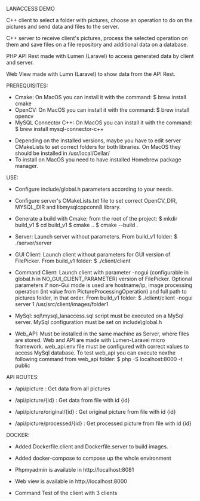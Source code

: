 LANACCESS DEMO

C++ client to select a folder with pictures, choose an operation to do on the pictures and send data and files to the server.

C++ server to receive client's pictures, process the selected operation on them and save files on a file repository and additional data on a database.

PHP API Rest made with Lumen (Laravel) to access generated data by client and server.

Web View made with Lumn (Laravel) to show data from the API Rest.

PREREQUISITES:
   - Cmake: On MacOS you can install it with the command:
         $ brew install cmake
   - OpenCV: On MacOS you can install it with the command: 
         $ brew install opencv
   - MySQL Connector C++: On MacOS you can install it with the command: 
         $ brew install mysql-connector-c++
   * Depending on the installed versions, maybe you have to edit server CMakeLists to set correct folders for both libraries. On MacOS they should be installed in /usr/local/Cellar/
   * To install on MacOS you need to have installed Homebrew package manager.
 
USE:
   - Configure include/global.h parameters according to your needs.

   - Configure server's CMakeLists.txt file to set correct OpenCV_DIR, MYSQL_DIR and libmysqlcppconn8 library.

   - Generate a build with Cmake: from the root of the project:
      $ mkdir build_v1
      $ cd build_v1
      $ cmake ..
      $ cmake --build .

   - Server: Launch server without parameters. From build_v1 folder:
      $ ./server/server

   - GUI Client: Launch client without parameters for GUI version of FilePicker. From build_v1 folder:
      $ ./client/client

   - Command Client: Launch client with parameter -nogui (configurable in global.h in NO_GUI_CLIENT_PARAMETER) version of FilePicker. Optional parameters if non-Gui mode is used are hostname/ip, image processing operation (int value from PictureProcessingOperation) and full path to pictures folder, in that order. From build_v1 folder:
      $ ./client/client -nogui server 1 /usr/src/client/images/folder1

   - MySql: sql\mysql_lanaccess.sql script must be executed on a MySql server. MySql configuration must be set on include\global.h

   - Web_API: Must be installed in the same machine as Server, where files are stored. Web and API are made with Lumen-Laravel micro framework. web_api\.env file must be configured with correct values to access MySql database. To test web_api you can execute nexthe following command from web_api folder:
      $ php -S localhost:8000 -t public

API ROUTES:
   - /api/picture : Get data from all pictures

   - /api/picture/{id} : Get data from file with id {id} 

   - /api/picture/original/{id} : Get original picture from file with id {id}

   - /api/picture/processed/{id} : Get processed picture from file with id {id}

DOCKER:

   - Added Dockerfile.client and Dockerfile.server to build images.

   - Added docker-compose to compose up the whole environment

   - Phpmyadmin is available in http://localhost:8081

   - Web view is available in http://localhost:8000

   - Command Test of the client with 3 clients